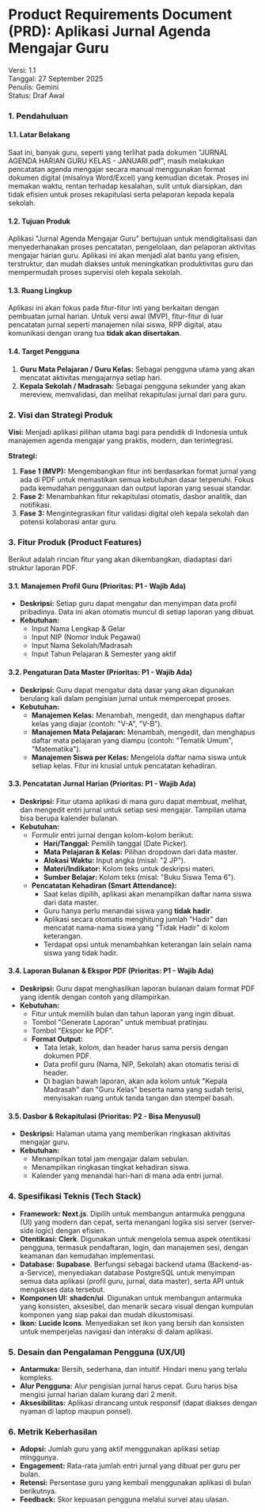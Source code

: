 # **Product Requirements Document (PRD): Aplikasi Jurnal Agenda Mengajar Guru**

Versi: 1.1  
Tanggal: 27 September 2025  
Penulis: Gemini  
Status: Draf Awal

### **1\. Pendahuluan**

#### **1.1. Latar Belakang**

Saat ini, banyak guru, seperti yang terlihat pada dokumen "JURNAL AGENDA HARIAN GURU KELAS \- JANUARI.pdf", masih melakukan pencatatan agenda mengajar secara manual menggunakan format dokumen digital (misalnya Word/Excel) yang kemudian dicetak. Proses ini memakan waktu, rentan terhadap kesalahan, sulit untuk diarsipkan, dan tidak efisien untuk proses rekapitulasi serta pelaporan kepada kepala sekolah.

#### **1.2. Tujuan Produk**

Aplikasi "Jurnal Agenda Mengajar Guru" bertujuan untuk mendigitalisasi dan menyederhanakan proses pencatatan, pengelolaan, dan pelaporan aktivitas mengajar harian guru. Aplikasi ini akan menjadi alat bantu yang efisien, terstruktur, dan mudah diakses untuk meningkatkan produktivitas guru dan mempermudah proses supervisi oleh kepala sekolah.

#### **1.3. Ruang Lingkup**

Aplikasi ini akan fokus pada fitur-fitur inti yang berkaitan dengan pembuatan jurnal harian. Untuk versi awal (MVP), fitur-fitur di luar pencatatan jurnal seperti manajemen nilai siswa, RPP digital, atau komunikasi dengan orang tua **tidak akan disertakan**.

#### **1.4. Target Pengguna**

1. **Guru Mata Pelajaran / Guru Kelas:** Sebagai pengguna utama yang akan mencatat aktivitas mengajarnya setiap hari.  
2. **Kepala Sekolah / Madrasah:** Sebagai pengguna sekunder yang akan mereview, memvalidasi, dan melihat rekapitulasi jurnal dari para guru.

### **2\. Visi dan Strategi Produk**

**Visi:** Menjadi aplikasi pilihan utama bagi para pendidik di Indonesia untuk manajemen agenda mengajar yang praktis, modern, dan terintegrasi.

**Strategi:**

1. **Fase 1 (MVP):** Mengembangkan fitur inti berdasarkan format jurnal yang ada di PDF untuk memastikan semua kebutuhan dasar terpenuhi. Fokus pada kemudahan penggunaan dan output laporan yang sesuai standar.  
2. **Fase 2:** Menambahkan fitur rekapitulasi otomatis, dasbor analitik, dan notifikasi.  
3. **Fase 3:** Mengintegrasikan fitur validasi digital oleh kepala sekolah dan potensi kolaborasi antar guru.

### **3\. Fitur Produk (Product Features)**

Berikut adalah rincian fitur yang akan dikembangkan, diadaptasi dari struktur laporan PDF.

#### **3.1. Manajemen Profil Guru (Prioritas: P1 \- Wajib Ada)**

* **Deskripsi:** Setiap guru dapat mengatur dan menyimpan data profil pribadinya. Data ini akan otomatis muncul di setiap laporan yang dibuat.  
* **Kebutuhan:**  
  * Input Nama Lengkap & Gelar  
  * Input NIP (Nomor Induk Pegawai)  
  * Input Nama Sekolah/Madrasah  
  * Input Tahun Pelajaran & Semester yang aktif

#### **3.2. Pengaturan Data Master (Prioritas: P1 \- Wajib Ada)**

* **Deskripsi:** Guru dapat mengatur data dasar yang akan digunakan berulang kali dalam pengisian jurnal untuk mempercepat proses.  
* **Kebutuhan:**  
  * **Manajemen Kelas:** Menambah, mengedit, dan menghapus daftar kelas yang diajar (contoh: "V-A", "V-B").  
  * **Manajemen Mata Pelajaran:** Menambah, mengedit, dan menghapus daftar mata pelajaran yang diampu (contoh: "Tematik Umum", "Matematika").  
  * **Manajemen Siswa per Kelas:** Mengelola daftar nama siswa untuk setiap kelas. Fitur ini krusial untuk pencatatan kehadiran.

#### **3.3. Pencatatan Jurnal Harian (Prioritas: P1 \- Wajib Ada)**

* **Deskripsi:** Fitur utama aplikasi di mana guru dapat membuat, melihat, dan mengedit entri jurnal untuk setiap sesi mengajar. Tampilan utama bisa berupa kalender bulanan.  
* **Kebutuhan:**  
  * Formulir entri jurnal dengan kolom-kolom berikut:  
    * **Hari/Tanggal:** Pemilih tanggal (Date Picker).  
    * **Mata Pelajaran & Kelas:** Pilihan dropdown dari data master.  
    * **Alokasi Waktu:** Input angka (misal: "2 JP").  
    * **Materi/Indikator:** Kolom teks untuk deskripsi materi.  
    * **Sumber Belajar:** Kolom teks (misal: "Buku Siswa Tema 6").  
  * **Pencatatan Kehadiran (Smart Attendance):**  
    * Saat kelas dipilih, aplikasi akan menampilkan daftar nama siswa dari data master.  
    * Guru hanya perlu menandai siswa yang **tidak hadir**.  
    * Aplikasi secara otomatis menghitung jumlah "Hadir" dan mencatat nama-nama siswa yang "Tidak Hadir" di kolom keterangan.  
    * Terdapat opsi untuk menambahkan keterangan lain selain nama siswa yang tidak hadir.

#### **3.4. Laporan Bulanan & Ekspor PDF (Prioritas: P1 \- Wajib Ada)**

* **Deskripsi:** Guru dapat menghasilkan laporan bulanan dalam format PDF yang identik dengan contoh yang dilampirkan.  
* **Kebutuhan:**  
  * Fitur untuk memilih bulan dan tahun laporan yang ingin dibuat.  
  * Tombol "Generate Laporan" untuk membuat pratinjau.  
  * Tombol "Ekspor ke PDF".  
  * **Format Output:**  
    * Tata letak, kolom, dan header harus sama persis dengan dokumen PDF.  
    * Data profil guru (Nama, NIP, Sekolah) akan otomatis terisi di header.  
    * Di bagian bawah laporan, akan ada kolom untuk "Kepala Madrasah" dan "Guru Kelas" beserta nama yang sudah terisi, menyisakan ruang untuk tanda tangan dan stempel basah.

#### **3.5. Dasbor & Rekapitulasi (Prioritas: P2 \- Bisa Menyusul)**

* **Deskripsi:** Halaman utama yang memberikan ringkasan aktivitas mengajar guru.  
* **Kebutuhan:**  
  * Menampilkan total jam mengajar dalam sebulan.  
  * Menampilkan ringkasan tingkat kehadiran siswa.  
  * Kalender yang menandai hari-hari di mana ada entri jurnal.

### **4\. Spesifikasi Teknis (Tech Stack)**

* **Framework:** **Next.js**. Dipilih untuk membangun antarmuka pengguna (UI) yang modern dan cepat, serta menangani logika sisi server (server-side logic) dengan efisien.  
* **Otentikasi:** **Clerk**. Digunakan untuk mengelola semua aspek otentikasi pengguna, termasuk pendaftaran, login, dan manajemen sesi, dengan keamanan dan kemudahan implementasi.  
* **Database:** **Supabase**. Berfungsi sebagai backend utama (Backend-as-a-Service), menyediakan database PostgreSQL untuk menyimpan semua data aplikasi (profil guru, jurnal, data master), serta API untuk mengakses data tersebut.  
* **Komponen UI:** **shadcn/ui**. Digunakan untuk membangun antarmuka yang konsisten, aksesibel, dan menarik secara visual dengan kumpulan komponen yang siap pakai dan mudah dikustomisasi.  
* **Ikon:** **Lucide Icons**. Menyediakan set ikon yang bersih dan konsisten untuk memperjelas navigasi dan interaksi di dalam aplikasi.

### **5\. Desain dan Pengalaman Pengguna (UX/UI)**

* **Antarmuka:** Bersih, sederhana, dan intuitif. Hindari menu yang terlalu kompleks.  
* **Alur Pengguna:** Alur pengisian jurnal harus cepat. Guru harus bisa mengisi jurnal harian dalam kurang dari 2 menit.  
* **Aksesibilitas:** Aplikasi dirancang untuk responsif (dapat diakses dengan nyaman di laptop maupun ponsel).

### **6\. Metrik Keberhasilan**

* **Adopsi:** Jumlah guru yang aktif menggunakan aplikasi setiap minggunya.  
* **Engagement:** Rata-rata jumlah entri jurnal yang dibuat per guru per bulan.  
* **Retensi:** Persentase guru yang kembali menggunakan aplikasi di bulan berikutnya.  
* **Feedback:** Skor kepuasan pengguna melalui survei atau ulasan.